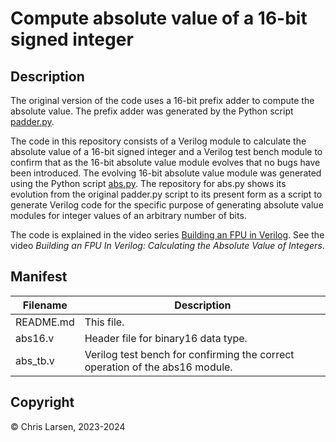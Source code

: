 # Compute absolute value of a 16-bit signed integer

## Description

The original version of the code uses a 16-bit prefix adder to compute the absolute value. The prefix adder
was generated by the Python script [padder.py](https://github.com/crlarsen/padder).

The code in this repository consists of a Verilog module to calculate the absolute value of a 16-bit signed
integer and a Verilog test bench module to confirm that as the 16-bit absolute value module evolves that no
bugs have been introduced. The evolving 16-bit absolute value module was generated using the Python script
[abs.py](https://github.com/crlarsen/abs). The repository for abs.py shows its evolution from the original
padder.py script to its present form as a script to generate Verilog code for the specific purpose of
generating absolute value modules for integer values of an arbitrary number of bits.

The code is explained in the video series [Building an FPU in Verilog](https://www.youtube.com/playlist?list=PLlO9sSrh8HrwcDHAtwec1ycV-m50nfUVs).
See the video *Building an FPU In Verilog: Calculating the Absolute Value of Integers*.

## Manifest

|  Filename |                        Description                                           |
|-----------|------------------------------------------------------------------------------|
| README.md | This file.                                                                   |
| abs16.v   | Header file for binary16 data type.                                          |
| abs_tb.v  | Verilog test bench for confirming the correct operation of the abs16 module. |

## Copyright

:copyright: Chris Larsen, 2023-2024
